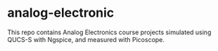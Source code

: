 # analog-electronic
This repo contains Analog Electronics course projects simulated using QUCS-S with Ngspice, and measured with Picoscope.
